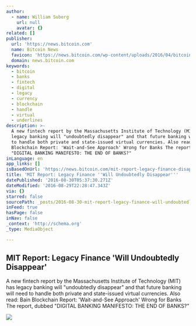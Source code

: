 ```yaml
---
author:
  - name: William Suberg
    url: null
    avatar: {}
related: []
publisher:
  url: 'https://news.bitcoin.com'
  name: Bitcoin News
  favicon: 'https://news.bitcoin.com/wp-content/uploads/2016/04/bitcoin_fav.png'
  domain: news.bitcoin.com
keywords:
  - bitcoin
  - banks
  - fintech
  - digital
  - legacy
  - currency
  - blockchain
  - handle
  - virtual
  - underlines
description: >-
  A new fintech report by the Massachusetts Institute of Technology (MIT) has
  legacy banking will "undoubtedly disappear" and that future banking will need
  to handle both private and state-issued virtual currencies. Also read: Bain
  Blockchain Report: 'Wait-and-See Approach' Wrong for Banks The report, dubbed
  "DIGITAL BANKING MANIFESTO: THE END OF BANKS?"
inLanguage: en
app_links: []
isBasedOnUrl: 'https://news.bitcoin.com/mit-report-legacy-finance-disappear/'
title: 'MIT Report: Legacy Finance ''Will Undoubtedly Disappear'''
datePublished: '2016-08-30T05:37:30.271Z'
dateModified: '2016-08-29T22:28:47.343Z'
via: {}
starred: false
sourcePath: _posts/2016-08-30-mit-report-legacy-finance-will-undoubtedly-disappear.md
inFeed: true
hasPage: false
inNav: false
_context: 'http://schema.org'
_type: MediaObject

---
```

<article style=""><h1>MIT Report: Legacy Finance 'Will Undoubtedly Disappear'</h1><p>A new fintech report by the Massachusetts Institute of Technology (MIT) has legacy banking will "undoubtedly disappear" and that future banking will need to handle both private and state-issued virtual currencies. Also read: Bain Blockchain Report: 'Wait-and-See Approach' Wrong for Banks The report, dubbed "DIGITAL BANKING MANIFESTO: THE END OF BANKS?"</p><img src="https://news.bitcoin.com/wp-content/uploads/2016/08/shutterstock_202330321.jpg" /></article>